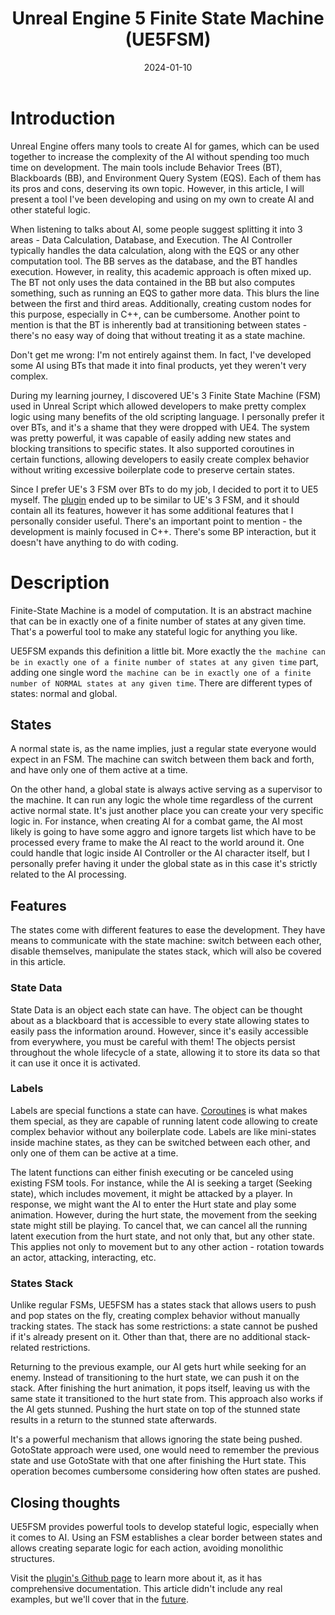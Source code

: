 ﻿---
layout: single
toc: true
title: 'Unreal Engine 5 Finite State Machine (UE5FSM)'
description: 'What is UE5FSM?'
date: 2024-01-10
permalink: /posts/2024/01/Unreal Engine 5 Finite State Machine/
tags:
   - UE
   - AI
   - UE5FSM
---

# Introduction

Unreal Engine offers many tools to create AI for games, which can be used together to increase the complexity of
the AI without spending too much time on development. The main tools include Behavior Trees (BT), Blackboards (BB), 
and Environment Query System (EQS). Each of them has its pros and cons, deserving its own topic. However, in this 
article, I will present a tool I've been developing and using on my own to create AI and other stateful logic.

When listening to talks about AI, some people suggest splitting it into 3 areas - Data Calculation, Database, and
Execution. The AI Controller typically handles the data calculation, along with the EQS or any other computation tool.
The BB serves as the database, and the BT handles execution. However, in reality, this academic approach is often mixed
up. The BT not only uses the data contained in the BB but also computes something, such as running an EQS to gather more
data. This blurs the line between the first and third areas. Additionally, creating custom nodes for this purpose,
especially in C++, can be cumbersome. Another point to mention is that the BT is inherently bad at transitioning 
between states - there's no easy way of doing that without treating it as a state machine.

Don't get me wrong: I'm not entirely against them. In fact, I've developed some AI using BTs that made it into
final products, yet they weren't very complex.

During my learning journey, I discovered UE's 3 Finite State Machine (FSM) used in Unreal Script which allowed
developers to make pretty complex logic using many benefits of the old scripting language. I personally prefer it over
BTs, and it's a shame that they were dropped with UE4. The system was pretty powerful, it was capable of easily adding
new states and blocking transitions to specific states. It also supported coroutines in certain functions, allowing 
developers to easily create complex behavior without writing excessive boilerplate code to preserve certain states.

Since I prefer UE's 3 FSM over BTs to do my job, I decided to port it to UE5 myself. The 
[plugin](https://github.com/Tonetfal/UE5FSM) ended up to be similar to UE's 3 FSM, and it should contain all its 
features, however it has some additional features that I personally consider useful. There's an important point to 
mention - the development is mainly focused in C++. There's some BP interaction, but it doesn't have anything to do 
with coding.

# Description

Finite-State Machine is a model of computation. It is an abstract machine that can be in exactly one of a finite 
number of states at any given time. That's a powerful tool to make any stateful logic for anything you like. 

UE5FSM expands this definition a little bit. More exactly the `the machine can be in exactly one of a finite
number of states at any given time` part, adding one single word `the machine can be in exactly one of a finite
number of NORMAL states at any given time`. There are different types of states: normal and global.

## States

A normal state is, as the name implies, just a regular state everyone would expect in an FSM. The machine can switch 
between them back and forth, and have only one of them active at a time.

On the other hand, a global state is always active serving as a supervisor to the machine. It can run 
any logic the whole time regardless of the current active normal state. It's just another place you can create your 
very specific logic in. For instance, when creating AI for a combat game, the AI most likely is going to have some aggro
and ignore targets list which have to be processed every frame to make the AI react to the world around it. One 
could handle that logic inside AI Controller or the AI character itself, but I personally prefer having it under the 
global state as in this case it's strictly related to the AI processing.

## Features

The states come with different features to ease the development. They have means to communicate with the 
state machine: switch between each other, disable themselves, manipulate the states stack, which will also be 
covered in this article.

### State Data

State Data is an object each state can have. The object can be thought about as a blackboard that is accessible to every 
state allowing states to easily pass the information around. However, since it's easily accessible from everywhere,
you must be careful with them! The objects persist throughout the whole lifecycle of a state, allowing it to store 
its data so that it can use it once it is activated.

### Labels

Labels are special functions a state can have. [Coroutines](https://github.com/landelare/ue5coro) is what makes them 
special, as they are capable of running latent code allowing to create complex behavior without any boilerplate code.
Labels are like mini-states inside machine states, as they can be switched between each other, and only one of them 
can be active at a time.

The latent functions can either finish executing or be canceled using existing FSM tools. For instance, while the AI 
is seeking a target (Seeking state), which includes movement, it might be attacked by a player. In response,
we might want the AI to enter the Hurt state and play some animation. However, during the hurt state, the 
movement from the seeking state might still be playing. To cancel that, we can cancel all the running 
latent execution from the hurt state, and not only that, but any other state. This applies not only to movement but 
to any other action - rotation towards an actor, attacking, interacting, etc.

### States Stack

Unlike regular FSMs, UE5FSM has a states stack that allows users to push and pop states on the fly, creating complex 
behavior without manually tracking states. The stack has some restrictions: a state cannot be pushed if it's already 
present on it. Other than that, there are no additional stack-related restrictions.

Returning to the previous example, our AI gets hurt while seeking for an enemy. Instead of transitioning to the hurt
state, we can push it on the stack. After finishing the hurt animation, it pops itself, leaving us with the same state 
it transitioned to the hurt state from. This approach also works if the AI gets stunned. Pushing the hurt state on 
top of the stunned state results in a return to the stunned state afterwards. 

It's a powerful mechanism that allows ignoring the state being pushed. GotoState approach were used, one would need to 
remember the previous state and use GotoState with that one after finishing the Hurt state. This operation becomes 
cumbersome considering how often states are pushed.

## Closing thoughts

UE5FSM provides powerful tools to develop stateful logic, especially when it comes to AI. Using an FSM 
establishes a clear border between states and allows creating separate logic for each action, avoiding monolithic 
structures. 

Visit the [plugin's Github page](https://github.com/Tonetfal/UE5FSM) to learn more about it, as it has 
comprehensive documentation. This article didn't include any real examples, but we'll cover that in the 
[future](2024-01-16-AI-Development-Using-UE5FSM.md).
